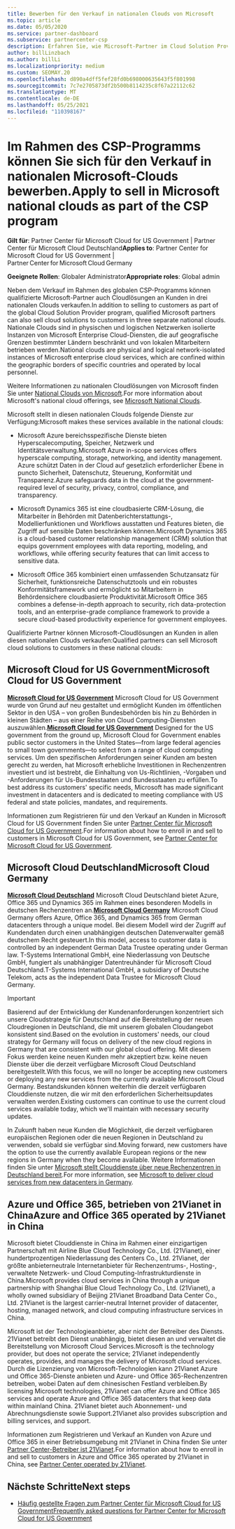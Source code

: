 ```yaml
---
title: Bewerben für den Verkauf in nationalen Clouds von Microsoft
ms.topic: article
ms.date: 05/05/2020
ms.service: partner-dashboard
ms.subservice: partnercenter-csp
description: Erfahren Sie, wie Microsoft-Partner im Cloud Solution Provider-Programm an Kunden verkaufen können, die in unterstützten nationalen Clouds registriert sind.
author: billLinzbach
ms.author: billLi
ms.localizationpriority: medium
ms.custom: SEOMAY.20
ms.openlocfilehash: d890a4dff5fef28fd0b698000635643f5f801998
ms.sourcegitcommit: 7c7e2705873df2b500b8114235c8f67a22112c62
ms.translationtype: MT
ms.contentlocale: de-DE
ms.lasthandoff: 05/25/2021
ms.locfileid: "110398167"
---
```

# <a name="apply-to-sell-in-microsoft-national-clouds-as-part-of-the-csp-program"></a><span data-ttu-id="df275-103">Im Rahmen des CSP-Programms können Sie sich für den Verkauf in nationalen Microsoft-Clouds bewerben.</span><span class="sxs-lookup"><span data-stu-id="df275-103">Apply to sell in Microsoft national clouds as part of the CSP program</span></span>

<span data-ttu-id="df275-104">**Gilt für**: Partner Center für Microsoft Cloud for US Government | Partner Center für Microsoft Cloud Deutschland</span><span class="sxs-lookup"><span data-stu-id="df275-104">**Applies to**: Partner Center for Microsoft Cloud for US Government | Partner Center for Microsoft Cloud Germany</span></span>

<span data-ttu-id="df275-105">**Geeignete Rollen**: Globaler Administrator</span><span class="sxs-lookup"><span data-stu-id="df275-105">**Appropriate roles**: Global admin</span></span>

<span data-ttu-id="df275-106">Neben dem Verkauf im Rahmen des globalen CSP-Programms können qualifizierte Microsoft-Partner auch Cloudlösungen an Kunden in drei nationalen Clouds verkaufen.</span><span class="sxs-lookup"><span data-stu-id="df275-106">In addition to selling to customers as part of the global Cloud Solution Provider program, qualified Microsoft partners can also sell cloud solutions to customers in three separate national clouds.</span></span> <span data-ttu-id="df275-107">Nationale Clouds sind in physischen und logischen Netzwerken isolierte Instanzen von Microsoft Enterprise Cloud-Diensten, die auf geografische Grenzen bestimmter Ländern beschränkt und von lokalen Mitarbeitern betrieben werden.</span><span class="sxs-lookup"><span data-stu-id="df275-107">National clouds are physical and logical network-isolated instances of Microsoft enterprise cloud services, which are confined within the geographic borders of specific countries and operated by local personnel.</span></span>

<span data-ttu-id="df275-108">Weitere Informationen zu nationalen Cloudlösungen von Microsoft finden Sie unter [National Clouds von Microsoft](https://www.microsoft.com/trustcenter/cloudservices/nationalcloud).</span><span class="sxs-lookup"><span data-stu-id="df275-108">For more information about Microsoft's national cloud offerings, see [Microsoft National Clouds](https://www.microsoft.com/trustcenter/cloudservices/nationalcloud).</span></span>

<span data-ttu-id="df275-109">Microsoft stellt in diesen nationalen Clouds folgende Dienste zur Verfügung:</span><span class="sxs-lookup"><span data-stu-id="df275-109">Microsoft makes these services available in the national clouds:</span></span>

-   <span data-ttu-id="df275-110">Microsoft Azure bereichsspezifische Dienste bieten Hyperscalecomputing, Speicher, Netzwerk und Identitätsverwaltung.</span><span class="sxs-lookup"><span data-stu-id="df275-110">Microsoft Azure in-scope services offers hyperscale computing, storage, networking, and identity management.</span></span> <span data-ttu-id="df275-111">Azure schützt Daten in der Cloud auf gesetzlich erforderlicher Ebene in puncto Sicherheit, Datenschutz, Steuerung, Konformität und Transparenz.</span><span class="sxs-lookup"><span data-stu-id="df275-111">Azure safeguards data in the cloud at the government-required level of security, privacy, control, compliance, and transparency.</span></span>

-   <span data-ttu-id="df275-112">Microsoft Dynamics 365 ist eine cloudbasierte CRM-Lösung, die Mitarbeiter in Behörden mit Datenberichterstattungs-, Modellierfunktionen und Workflows ausstatten und Features bieten, die Zugriff auf sensible Daten beschränken können.</span><span class="sxs-lookup"><span data-stu-id="df275-112">Microsoft Dynamics 365 is a cloud-based customer relationship management (CRM) solution that equips government employees with data reporting, modeling, and workflows, while offering security features that can limit access to sensitive data.</span></span>

-   <span data-ttu-id="df275-113">Microsoft Office 365 kombiniert einen umfassenden Schutzansatz für Sicherheit, funktionsreiche Datenschutztools und ein robustes Konformitätsframework und ermöglicht so Mitarbeitern in Behördensichere cloudbasierte Produktivität.</span><span class="sxs-lookup"><span data-stu-id="df275-113">Microsoft Office 365 combines a defense-in-depth approach to security, rich data-protection tools, and an enterprise-grade compliance framework to provide a secure cloud-based productivity experience for government employees.</span></span>

<span data-ttu-id="df275-114">Qualifizierte Partner können Microsoft-Cloudlösungen an Kunden in allen diesen nationalen Clouds verkaufen:</span><span class="sxs-lookup"><span data-stu-id="df275-114">Qualified partners can sell Microsoft cloud solutions to customers in these national clouds:</span></span>

## <a name="microsoft-cloud-for-us-government"></a><span data-ttu-id="df275-115">Microsoft Cloud for US Government</span><span class="sxs-lookup"><span data-stu-id="df275-115">Microsoft Cloud for US Government</span></span>

<span data-ttu-id="df275-116">[**Microsoft Cloud for US Government**](https://www.microsoft.com/trustcenter/cloudservices/nationalcloud#Microsoft_Cloud_for_US) Microsoft Cloud for US Government wurde von Grund auf neu gestaltet und ermöglicht Kunden im öffentlichen Sektor in den USA – von großen Bundesbehörden bis hin zu Behörden in kleinen Städten – aus einer Reihe von Cloud Computing-Diensten auszuwählen.</span><span class="sxs-lookup"><span data-stu-id="df275-116">[**Microsoft Cloud for US Government**](https://www.microsoft.com/trustcenter/cloudservices/nationalcloud#Microsoft_Cloud_for_US) Designed for the US government from the ground up, Microsoft Cloud for Government enables public sector customers in the United States—from large federal agencies to small town governments—to select from a range of cloud computing services.</span></span> <span data-ttu-id="df275-117">Um den spezifischen Anforderungen seiner Kunden am besten gerecht zu werden, hat Microsoft erhebliche Investitionen in Rechenzentren investiert und ist bestrebt, die Einhaltung von Us-Richtlinien, -Vorgaben und -Anforderungen für Us-Bundesstaaten und Bundesstaaten zu erfüllen.</span><span class="sxs-lookup"><span data-stu-id="df275-117">To best address its customers' specific needs, Microsoft has made significant investment in datacenters and is dedicated to meeting compliance with US federal and state policies, mandates, and requirements.</span></span> 

<span data-ttu-id="df275-118">Informationen zum Registrieren für und den Verkauf an Kunden in Microsoft Cloud for US Government finden Sie unter [Partner Center für Microsoft Cloud for US Government](partner-center-for-microsoft-us-govt-cloud.md).</span><span class="sxs-lookup"><span data-stu-id="df275-118">For information about how to enroll in and sell to customers in Microsoft Cloud for US Government, see [Partner Center for Microsoft Cloud for US Government](partner-center-for-microsoft-us-govt-cloud.md).</span></span>

## <a name="microsoft-cloud-germany"></a><span data-ttu-id="df275-119">Microsoft Cloud Deutschland</span><span class="sxs-lookup"><span data-stu-id="df275-119">Microsoft Cloud Germany</span></span>

<span data-ttu-id="df275-120">[**Microsoft Cloud Deutschland**](https://www.microsoft.com/trustcenter/cloudservices/nationalcloud#Microsoft_Cloud_Germany) Microsoft Cloud Deutschland bietet Azure, Office 365 und Dynamics 365 im Rahmen eines besonderen Modells in deutschen Rechenzentren an.</span><span class="sxs-lookup"><span data-stu-id="df275-120">[**Microsoft Cloud Germany**](https://www.microsoft.com/trustcenter/cloudservices/nationalcloud#Microsoft_Cloud_Germany) Microsoft Cloud Germany offers Azure, Office 365, and Dynamics 365 from German datacenters through a unique model.</span></span> <span data-ttu-id="df275-121">Bei diesem Modell wird der Zugriff auf Kundendaten durch einen unabhängigen deutschen Datenverwalter gemäß deutschem Recht gesteuert.</span><span class="sxs-lookup"><span data-stu-id="df275-121">In this model, access to customer data is controlled by an independent German Data Trustee operating under German law.</span></span> <span data-ttu-id="df275-122">T-Systems International GmbH, eine Niederlassung von Deutsche GmbH, fungiert als unabhängiger Datentreuhänder für Microsoft Cloud Deutschland.</span><span class="sxs-lookup"><span data-stu-id="df275-122">T-Systems International GmbH, a subsidiary of Deutsche Telekom, acts as the independent Data Trustee for Microsoft Cloud Germany.</span></span>

> [!IMPORTANT]  
> <span data-ttu-id="df275-123">Basierend auf der Entwicklung der Kundenanforderungen konzentriert sich unsere Cloudstrategie für Deutschland auf die Bereitstellung der neuen Cloudregionen in Deutschland, die mit unserem globalen Cloudangebot konsistent sind.</span><span class="sxs-lookup"><span data-stu-id="df275-123">Based on the evolution in customers' needs, our cloud strategy for Germany will focus on delivery of the new cloud regions in Germany that are consistent with our global cloud offering.</span></span> <span data-ttu-id="df275-124">Mit diesem Fokus werden keine neuen Kunden mehr akzeptiert bzw. keine neuen Dienste über die derzeit verfügbare Microsoft Cloud Deutschland bereitgestellt.</span><span class="sxs-lookup"><span data-stu-id="df275-124">With this focus, we will no longer be accepting new customers or deploying any new services from the currently available Microsoft Cloud Germany.</span></span> <span data-ttu-id="df275-125">Bestandskunden können weiterhin die derzeit verfügbaren Clouddienste nutzen, die wir mit den erforderlichen Sicherheitsupdates verwalten werden.</span><span class="sxs-lookup"><span data-stu-id="df275-125">Existing customers can continue to use the current cloud services available today, which we'll maintain with necessary security updates.</span></span>
>  
> <span data-ttu-id="df275-126">In Zukunft haben neue Kunden die Möglichkeit, die derzeit verfügbaren europäischen Regionen oder die neuen Regionen in Deutschland zu verwenden, sobald sie verfügbar sind.</span><span class="sxs-lookup"><span data-stu-id="df275-126">Moving forward, new customers have the option to use the currently available European regions or the new regions in Germany when they become available.</span></span> <span data-ttu-id="df275-127">Weitere Informationen finden Sie unter [Microsoft stellt Clouddienste über neue Rechenzentren in Deutschland bereit](https://news.microsoft.com/europe/2018/08/31/microsoft-to-deliver-cloud-services-from-new-datacentres-in-germany-in-2019-to-meet-evolving-customer-needs/).</span><span class="sxs-lookup"><span data-stu-id="df275-127">For more information, see [Microsoft to deliver cloud services from new datacenters in Germany](https://news.microsoft.com/europe/2018/08/31/microsoft-to-deliver-cloud-services-from-new-datacentres-in-germany-in-2019-to-meet-evolving-customer-needs/).</span></span>

    
## <a name="azure-and-office-365-operated-by-21vianet-in-china"></a><span data-ttu-id="df275-128">Azure und Office 365, betrieben von 21Vianet in China</span><span class="sxs-lookup"><span data-stu-id="df275-128">Azure and Office 365 operated by 21Vianet in China</span></span>

<span data-ttu-id="df275-129">Microsoft bietet Clouddienste in China im Rahmen einer einzigartigen Partnerschaft mit Airline Blue Cloud Technology Co., Ltd. (21Vianet), einer hundertprozentigen Niederlassung des Centers Co., Ltd. 21Vianet, der größte anbieterneutrale Internetanbieter für Rechenzentrums-, Hosting-, verwaltete Netzwerk- und Cloud Computing-Infrastrukturdienste in China.</span><span class="sxs-lookup"><span data-stu-id="df275-129">Microsoft provides cloud services in China through a unique partnership with Shanghai Blue Cloud Technology Co., Ltd. (21Vianet), a wholly owned subsidiary of Beijing 21Vianet Broadband Data Center Co., Ltd. 21Vianet is the largest carrier-neutral Internet provider of datacenter, hosting, managed network, and cloud computing infrastructure services in China.</span></span> 

<span data-ttu-id="df275-130">Microsoft ist der Technologieanbieter, aber nicht der Betreiber des Diensts. 21Vianet betreibt den Dienst unabhängig, bietet diesen an und verwaltet die Bereitstellung von Microsoft Cloud Services.</span><span class="sxs-lookup"><span data-stu-id="df275-130">Microsoft is the technology provider, but does not operate the service; 21Vianet independently operates, provides, and manages the delivery of Microsoft cloud services.</span></span> <span data-ttu-id="df275-131">Durch die Lizenzierung von Microsoft-Technologien kann 21Vianet Azure und Office 365-Dienste anbieten und Azure- und Office 365-Rechenzentren betreiben, wobei Daten auf dem chinesischen Festland verbleiben.</span><span class="sxs-lookup"><span data-stu-id="df275-131">By licensing Microsoft technologies, 21Vianet can offer Azure and Office 365 services and operate Azure and Office 365 datacenters that keep data within mainland China.</span></span> <span data-ttu-id="df275-132">21Vianet bietet auch Abonnement- und Abrechnungsdienste sowie Support.</span><span class="sxs-lookup"><span data-stu-id="df275-132">21Vianet also provides subscription and billing services, and support.</span></span>

<span data-ttu-id="df275-133">Informationen zum Registrieren und Verkauf an Kunden von Azure und Office 365 in einer Betriebsumgebung mit 21Vianet in China finden Sie unter [Partner Center-Betreiber ist 21Vianet](https://www.21vbluecloud.com/partner-china/welcome/).</span><span class="sxs-lookup"><span data-stu-id="df275-133">For information about how to enroll in and sell to customers in Azure and Office 365 operated by 21Vianet in China, see [Partner Center operated by 21Vianet](https://www.21vbluecloud.com/partner-china/welcome/).</span></span>

## <a name="next-steps"></a><span data-ttu-id="df275-134">Nächste Schritte</span><span class="sxs-lookup"><span data-stu-id="df275-134">Next steps</span></span>

- [<span data-ttu-id="df275-135">Häufig gestellte Fragen zum Partner Center für Microsoft Cloud for US Government</span><span class="sxs-lookup"><span data-stu-id="df275-135">Frequently asked questions for Partner Center for Microsoft Cloud for US Government</span></span>](faq-for-us-govt-cloud.md)
